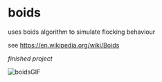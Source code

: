 # boids

uses boids algorithm to simulate flocking behaviour

see https://en.wikipedia.org/wiki/Boids

_finished project_

![boidsGIF](https://github.com/user-attachments/assets/78531fb3-8c43-4340-b0f6-73d553e99355)
